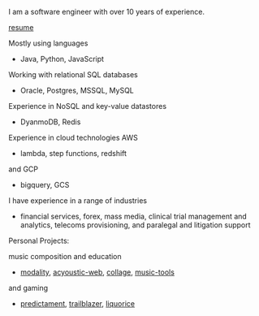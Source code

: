 I am a software engineer with over 10 years of experience.

[resume](https://kairuz.github.io/assets/evan-kairuz-resume_2023-10-16.pdf)

Mostly using languages
- Java, Python, JavaScript

Working with relational SQL databases
- Oracle, Postgres, MSSQL, MySQL

Experience in NoSQL and key-value datastores
- DyanmoDB, Redis

Experience in cloud technologies AWS
- lambda, step functions, redshift

and GCP
- bigquery, GCS

I have experience in a range of industries
- financial services, forex, mass media, clinical trial management and analytics, telecoms provisioning, and paralegal and litigation support


Personal Projects:

music composition and education
- [modality](https://kairuz.github.io/modality), [acyoustic-web](https://kairuz.github.io/acyoustic-web), [collage](https://kairuz.github.io/collage), [music-tools](https://kairuz.github.io/music-tools)

and gaming
- [predictament](https://kairuz.github.io/predictament), [trailblazer](https://kairuz.github.io/trailblazer), [liquorice](https://kairuz.github.io/liquorice)
